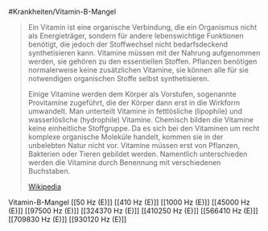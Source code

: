 #Krankheiten/Vitamin-B-Mangel

> Ein Vitamin ist eine organische Verbindung, die ein Organismus nicht als Energieträger, sondern für andere lebenswichtige Funktionen benötigt, die jedoch der Stoffwechsel nicht bedarfsdeckend synthetisieren kann. Vitamine müssen mit der Nahrung aufgenommen werden, sie gehören zu den essentiellen Stoffen. Pflanzen benötigen normalerweise keine zusätzlichen Vitamine, sie können alle für sie notwendigen organischen Stoffe selbst synthetisieren.
>
> Einige Vitamine werden dem Körper als Vorstufen, sogenannte Provitamine zugeführt, die der Körper dann erst in die Wirkform umwandelt. Man unterteilt Vitamine in fettlösliche (lipophile) und wasserlösliche (hydrophile) Vitamine. Chemisch bilden die Vitamine keine einheitliche Stoffgruppe. Da es sich bei den Vitaminen um recht komplexe organische Moleküle handelt, kommen sie in der unbelebten Natur nicht vor. Vitamine müssen erst von Pflanzen, Bakterien oder Tieren gebildet werden. Namentlich unterschieden werden die Vitamine durch Benennung mit verschiedenen Buchstaben.
>
> [Wikipedia](https://de.wikipedia.org/wiki/Vitamin)

Vitamin-B-Mangel
[[50 Hz (E)]]
[[410 Hz (E)]]
[[1000 Hz (E)]]
[[45000 Hz (E)]]
[[97500 Hz (E)]]
[[324370 Hz (E)]]
[[410250 Hz (E)]]
[[566410 Hz (E)]]
[[709830 Hz (E)]]
[[930120 Hz (E)]]